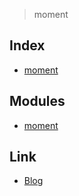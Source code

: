 > moment

Index
-----

* <a href="https://github.com/bynodejs/moment/blob/master/moment.js">moment</a>

Modules
-------

* <a href="https://momentjs.com/">moment</a>

Link
----

* <a href="https://ljlm0402.netlify.com/nodejs/moment/">Blog</a>

